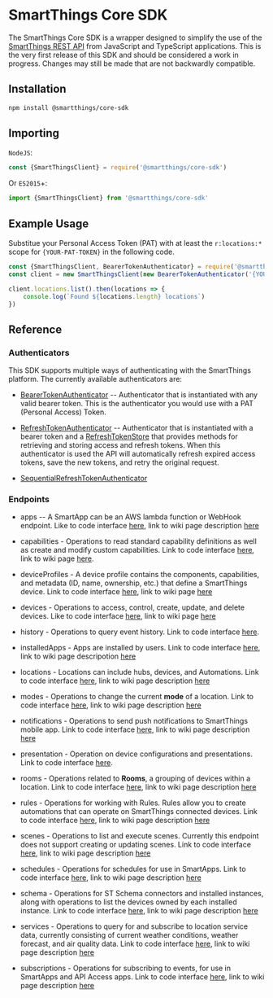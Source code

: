 # SmartThings Core SDK

The SmartThings Core SDK is a wrapper designed to simplify the use of the
[SmartThings REST API](https://smartthings.developer.samsung.com/docs/api-ref/st-api.html#section/Overview)
from JavaScript and TypeScript applications. This is the very first release of this SDK and should be considered
a work in progress. Changes may still be made that are not backwardly compatible.


## Installation

```bash
npm install @smartthings/core-sdk
```

## Importing

`NodeJS`:

```javascript
const {SmartThingsClient} = require('@smartthings/core-sdk')
```

Or `ES2015`+:

```javascript
import {SmartThingsClient} from '@smartthings/core-sdk'
```

## Example Usage
Substitue your Personal Access Token (PAT) with at least the `r:locations:*` scope
for `{YOUR-PAT-TOKEN}` in the following code.
```javascript
const {SmartThingsClient, BearerTokenAuthenticator} = require('@smartthings/core-sdk')
const client = new SmartThingsClient(new BearerTokenAuthenticator('{YOUR-PAT-TOKEN}'))

client.locations.list().then(locations => {
    console.log(`Found ${locations.length} locations`)
})

```

## Reference

### Authenticators

This SDK supports multiple ways of authenticating with the SmartThings platform. The currently available authenticators
are:

* [BearerTokenAuthenticator](src/authenticator.ts#37) -- Authenticator that is instantiated with any valid bearer
token. This is the authenticator you would use with a PAT (Personal Access) Token.

* [RefreshTokenAuthenticator](src/authenticator.ts#73) -- Authenticator that is instantiated with a bearer token and
a [RefreshTokenStore](src/authenticator.ts#64) that provides methods for retrieving and storing access and refresh
tokens. When this authenticator is used the API will automatically refresh expired access tokens, save the new tokens,
and retry the original request.

* [SequentialRefreshTokenAuthenticator](src/authenticator.ts#118)

### Endpoints

* apps -- A SmartApp can be an AWS lambda function or WebHook endpoint. Like to code interface [here](https://github.com/SmartThingsCommunity/smartthings-core-sdk/blob/master/src/endpoint/apps.ts#L218), link to wiki page description [here](https://github.com/SmartThingsCommunity/smartthings-core-sdk/wiki/Apps)

* capabilities - Operations to read standard capability definitions as well as create and modify custom capabilities.  Link to code interface [here](https://github.com/SmartThingsCommunity/smartthings-core-sdk/blob/master/src/endpoint/capabilities.ts#L739), link to wiki page [here](https://github.com/SmartThingsCommunity/smartthings-core-sdk/wiki/Capabilities).

* deviceProfiles - A device profile contains the components, capabilities, and metadata (ID, name, ownership, etc.) that define a SmartThings device. Link to code interface [here](https://github.com/SmartThingsCommunity/smartthings-core-sdk/blob/master/src/endpoint/deviceprofiles.ts#L64), link to wiki page [here](https://github.com/SmartThingsCommunity/smartthings-core-sdk/wiki/Device-Profiles)

* devices - Operations to access, control, create, update, and delete devices.  Like to code interface [here](https://github.com/SmartThingsCommunity/smartthings-core-sdk/blob/master/src/endpoint/devices.ts#L242), link to wiki page [here](https://github.com/SmartThingsCommunity/smartthings-core-sdk/wiki/Devices)

* history - Operations to query event history. Link to code interface [here](https://github.com/SmartThingsCommunity/smartthings-core-sdk/blob/master/src/endpoint/history.ts#L96).

* installedApps - Apps are installed by users.  Link to code interface [here](https://github.com/SmartThingsCommunity/smartthings-core-sdk/blob/master/src/endpoint/installedapps.ts#L330), link to wiki page descripotion [here](https://github.com/SmartThingsCommunity/smartthings-core-sdk/wiki/Installed-Apps)

* locations - Locations can include hubs, devices, and Automations.  Link to code interface [here](https://github.com/SmartThingsCommunity/smartthings-core-sdk/blob/master/src/endpoint/locations.ts#L33), link to wiki page description [here](https://github.com/SmartThingsCommunity/smartthings-core-sdk/wiki/Locations)

* modes - Operations to change the current **mode** of a location.  Link to code interface [here](https://github.com/SmartThingsCommunity/smartthings-core-sdk/blob/master/src/endpoint/modes.ts#L26), link to wiki page description [here](https://github.com/SmartThingsCommunity/smartthings-core-sdk/wiki/Modes)

* notifications - Operations to send push notifications to SmartThings mobile app.  Link to code interface [here](https://github.com/SmartThingsCommunity/smartthings-core-sdk/blob/master/src/endpoint/notifications.ts#L83), link to wiki page description [here](https://github.com/SmartThingsCommunity/smartthings-core-sdk/wiki/Notifications3)

* presentation - Operation on device configurations and presentations. Link to code interface [here](https://github.com/SmartThingsCommunity/smartthings-core-sdk/blob/master/src/endpoint/presentation.ts#L189).

* rooms - Operations related to **Rooms**, a grouping of devices within a location.  Link to code interface [here](https://github.com/SmartThingsCommunity/smartthings-core-sdk/blob/master/src/endpoint/rooms.ts#L27), link to wiki page description [here](https://github.com/SmartThingsCommunity/smartthings-core-sdk/wiki/Rooms)

* rules - Operations for working with Rules.  Rules allow you to create automations that can operate on SmartThings connected devices.  Link to code interface [here](https://github.com/SmartThingsCommunity/smartthings-core-sdk/blob/master/src/endpoint/rules.ts#L298), link to wiki page description [here](https://github.com/SmartThingsCommunity/smartthings-core-sdk/wiki/Rules)

* scenes - Operations to list and execute scenes.  Currently this endpoint does not support creating or updating scenes.  Link to code interface [here](https://github.com/SmartThingsCommunity/smartthings-core-sdk/blob/master/src/endpoint/scenes.ts#L56), link to wiki page description [here](https://github.com/SmartThingsCommunity/smartthings-core-sdk/wiki/Scenes)

* schedules - Operations for schedules for use in SmartApps.  Link to code interface [here](https://github.com/SmartThingsCommunity/smartthings-core-sdk/blob/master/src/endpoint/schedules.ts#L79), link to wiki page description [here](https://github.com/SmartThingsCommunity/smartthings-core-sdk/wiki/Schedules)

* schema - Operations for ST Schema connectors and installed instances, along with operations to list the devices owned by each installed instance. Link to code interface [here](https://github.com/SmartThingsCommunity/smartthings-core-sdk/blob/master/src/endpoint/schema.ts#L220), link to wiki page description [here](https://github.com/SmartThingsCommunity/smartthings-core-sdk/wiki/Schema)

* services - Operations to query for and subscribe to location service data, currently consisting of current weather conditions, weather forecast, and air quality data.  Link to code interface [here](https://github.com/SmartThingsCommunity/smartthings-core-sdk/blob/master/src/endpoint/services.ts#L499), link to wiki page description [here](https://github.com/SmartThingsCommunity/smartthings-core-sdk/wiki/Services)

* subscriptions -  Operations for subscribing to events, for use in SmartApps and
API Access apps.  Link to code interface [here](https://github.com/SmartThingsCommunity/smartthings-core-sdk/blob/master/src/endpoint/subscriptions.ts#L213), link to wiki page description [here](https://github.com/SmartThingsCommunity/smartthings-core-sdk/wiki/Subscriptions)

